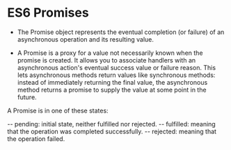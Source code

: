 # ES6 Promises

- The Promise object represents the eventual completion (or failure) of an asynchronous operation and its resulting value.

- A Promise is a proxy for a value not necessarily known when the promise is created. It allows you to associate handlers with an asynchronous action's eventual success value or failure reason. This lets asynchronous methods return values like synchronous methods: instead of immediately returning the final value, the asynchronous method returns a promise to supply the value at some point in the future.

A Promise is in one of these states:

-- pending: initial state, neither fulfilled nor rejected.
-- fulfilled: meaning that the operation was completed successfully.
-- rejected: meaning that the operation failed.